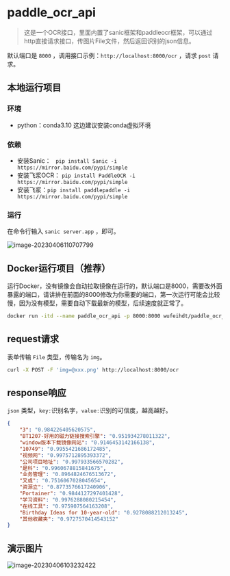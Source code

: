 # paddle_ocr_api

>  这是一个OCR接口，里面内置了sanic框架和paddleocr框架，可以通过http直接请求接口，传图片File文件，然后返回识别的json信息。

默认端口是 `8000` ，调用接口示例：`http://localhost:8000/ocr` ，请求 `post` 请求。

## 本地运行项目

### 环境

+ python：conda3.10   这边建议安装conda虚拟环境

### 依赖

+ 安装Sanic： ` pip install Sanic -i https://mirror.baidu.com/pypi/simple` 
+ 安装飞浆OCR： `pip install PaddleOCR -i https://mirror.baidu.com/pypi/simple` 
+ 安装飞浆：`pip install paddlepaddle -i https://mirror.baidu.com/pypi/simple`

### 运行

在命令行输入 `sanic server.app` ，即可。

![image-20230406110707799](https://fastly.jsdelivr.net/gh/HeiDaotu/img-bucket/img/202304061107692.png)

## Docker运行项目（推荐）

运行Docker，没有镜像会自动拉取镜像在运行的，默认端口是8000，需要改外面暴露的端口，请讲排在前面的8000修改为你需要的端口，第一次运行可能会比较慢，因为没有模型，需要自动下载最新的模型，后续速度就正常了。

```bash
docker run -itd --name paddle_ocr_api -p 8000:8000 wufeihdt/paddle_ocr_api
```

## request请求

表单传输 `File` 类型，传输名为 `img`。

```bash
curl -X POST -F 'img=@xxx.png' http://localhost:8000/ocr
```

## response响应

`json` 类型，`key:`识别名字，`value:`识别的可信度，越高越好。

```json
{
    "3": "0.984226405620575",
    "BT1207-好用的磁力链接搜索引擎": "0.951934278011322",
    "window版本下载镜像网站": "0.9146453142166138",
    "10749": "0.9955421686172485",
    "视频网": "0.9975712895393372",
    "公司项目地址": "0.997933566570282",
    "是科": "0.9960678815841675",
    "业务管理": "0.8964824676513672",
    "又或": "0.7516067028045654",
    "资源立": "0.8773576617240906",
    "Portainer": "0.9844127297401428",
    "学习资料": "0.9976288080215454",
    "在线工具": "0.975907564163208",
    "Birthday Ideas for 10-year-old": "0.9278088212013245",
    "其他收藏夹": "0.9727570414543152"
}
```

## 演示图片

![image-20230406103232422](https://fastly.jsdelivr.net/gh/HeiDaotu/img-bucket/img/202304061035857.png)